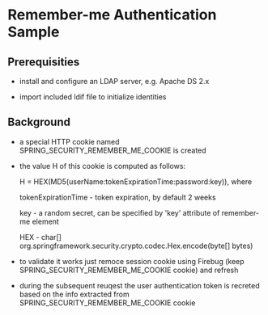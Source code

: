 Remember-me Authentication Sample
==================================
Prerequisities
--------------
* install and configure an LDAP server, e.g. Apache DS 2.x

* import included ldif file to initialize identities


Background
----------
* a special HTTP cookie named SPRING_SECURITY_REMEMBER_ME_COOKIE is created

* the value H of this cookie is computed as follows:

  H = HEX(MD5(userName:tokenExpirationTime:password:key)), where

    tokenExpirationTime - token expiration, by default 2 weeks
    
    key - a random secret, can be specified by 'key' attribute of remember-me element
    
    HEX - char[] org.springframework.security.crypto.codec.Hex.encode(byte[] bytes)

* to validate it works just remoce session cookie using Firebug (keep SPRING_SECURITY_REMEMBER_ME_COOKIE cookie) and refresh

* during the subsequent reuqest the user authentication token is recreted based on the info extracted from SPRING_SECURITY_REMEMBER_ME_COOKIE cookie
